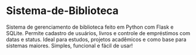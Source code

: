 # Sistema-de-Biblioteca
Sistema de gerenciamento de biblioteca feito em Python com Flask e SQLite. Permite cadastro de usuários, livros e controle de empréstimos com datas e status. Ideal para estudos, projetos acadêmicos e como base para sistemas maiores. Simples, funcional e fácil de usar!
